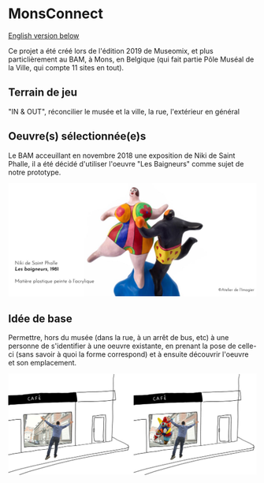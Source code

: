 # MonsConnect

[English version below](#anchors-in-markdown)

Ce projet a été créé lors de l'édition 2019 de Museomix, et plus particlièrement au BAM, à Mons, en Belgique (qui fait partie Pôle Muséal de la Ville, qui compte 11 sites en tout).

## Terrain de jeu

"IN & OUT", réconcilier le musée et la ville, la rue, l'extérieur en général

## Oeuvre(s) sélectionnée(e)s

Le BAM acceuillant en novembre 2018 une exposition de Niki de Saint Phalle, il a été décidé d'utiliser l'oeuvre "Les Baigneurs" comme sujet de notre prototype.

![les_baigneurs](doc/images/les_baigneurs.jpg)

## Idée de base

Permettre, hors du musée (dans la rue, à un arrêt de bus, etc) à une personne de s'identifier à une oeuvre existante, en prenant la pose de celle-ci (sans savoir à quoi la forme correspond) et à ensuite découvrir l'oeuvre et son emplacement.

![First visualisation](doc/images/first_visualisation.jpg)






